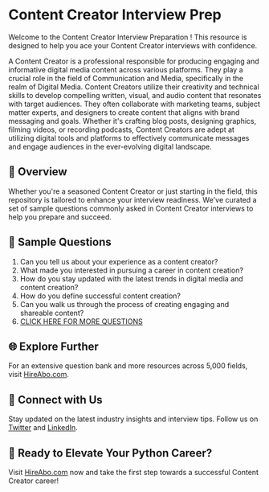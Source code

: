 # Content Creator Interview Prep

Welcome to the Content Creator Interview Preparation ! This resource is designed to help you ace your Content Creator interviews with confidence.

A Content Creator is a professional responsible for producing engaging and informative digital media content across various platforms. They play a crucial role in the field of Communication and Media, specifically in the realm of Digital Media. Content Creators utilize their creativity and technical skills to develop compelling written, visual, and audio content that resonates with target audiences. They often collaborate with marketing teams, subject matter experts, and designers to create content that aligns with brand messaging and goals. Whether it's crafting blog posts, designing graphics, filming videos, or recording podcasts, Content Creators are adept at utilizing digital tools and platforms to effectively communicate messages and engage audiences in the ever-evolving digital landscape.

## 🚀 Overview

Whether you're a seasoned Content Creator or just starting in the field, this repository is tailored to enhance your interview readiness. We've curated a set of sample questions commonly asked in Content Creator interviews to help you prepare and succeed.

## 📝 Sample Questions

1. Can you tell us about your experience as a content creator?
2. What made you interested in pursuing a career in content creation?
3. How do you stay updated with the latest trends in digital media and content creation?
4. How do you define successful content creation?
5. Can you walk us through the process of creating engaging and shareable content?
6. [CLICK HERE FOR MORE QUESTIONS](https://hireabo.com/job/8_4_2/Content%20Creator)

## 🌐 Explore Further

For an extensive question bank and more resources across 5,000 fields, visit [HireAbo.com](https://www.hireabo.com).

## 📱 Connect with Us

Stay updated on the latest industry insights and interview tips. Follow us on [Twitter](https://twitter.com/hireabo) and [LinkedIn](https://www.linkedin.com/in/hire-abo-3609972a8/).

## 🚀 Ready to Elevate Your Python Career?

Visit [HireAbo.com](https://www.hireabo.com) now and take the first step towards a successful Content Creator career!